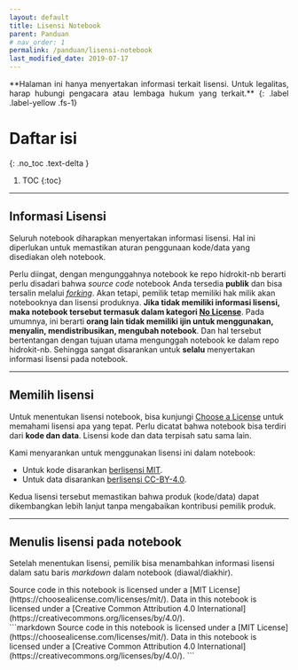 ```yaml
---
layout: default
title: Lisensi Notebook
parent: Panduan
# nav_order: 1
permalink: /panduan/lisensi-notebook
last_modified_date: 2019-07-17
---
```


<div align="justify" markdown="1">
**Halaman ini hanya menyertakan informasi terkait lisensi. Untuk legalitas, harap hubungi pengacara atau lembaga hukum yang terkait.**
{: .label .label-yellow .fs-1}
</div>

# Daftar isi
{: .no_toc .text-delta }

1. TOC
{:toc}

---
## Informasi Lisensi

Seluruh notebook diharapkan menyertakan informasi lisensi. Hal ini diperlukan untuk memastikan aturan penggunaan kode/data yang disediakan oleh notebook. 

Perlu diingat, dengan mengunggahnya notebook ke repo hidrokit-nb berarti perlu disadari bahwa _source code_ notebook Anda tersedia **publik** dan bisa tersalin melalui [_forking_]. Akan tetapi, pemilik tetap memiliki hak milik akan notebooknya dan lisensi produknya. **Jika tidak memiliki informasi lisensi, maka notebook tersebut termasuk dalam kategori [No License](https://choosealicense.com/no-permission/)**. Pada umumnya, ini berarti **orang lain tidak memiliki ijin untuk menggunakan, menyalin, mendistribusikan, mengubah notebook**. Dan hal tersebut bertentangan dengan tujuan utama mengunggah notebook ke dalam repo hidrokit-nb. Sehingga sangat disarankan untuk **selalu** menyertakan informasi lisensi pada notebook. 

---
## Memilih lisensi

Untuk menentukan lisensi notebook, bisa kunjungi [Choose a License](https://choosealicense.com/) untuk memahami lisensi apa yang tepat. Perlu dicatat bahwa notebook bisa terdiri dari **kode dan data**. Lisensi kode dan data terpisah satu sama lain. 

Kami menyarankan untuk menggunakan lisensi ini dalam notebook:
- Untuk kode disarankan [berlisensi MIT](https://choosealicense.com/licenses/mit/).
- Untuk data disarankan [berlisensi CC-BY-4.0](https://choosealicense.com/licenses/cc-by-4.0/).

Kedua lisensi tersebut memastikan bahwa produk (kode/data) dapat dikembangkan lebih lanjut tanpa mengabaikan kontribusi pemilik produk.

---
## Menulis lisensi pada notebook

Setelah menentukan lisensi, pemilik bisa menambahkan informasi lisensi dalam satu baris _markdown_ dalam notebook (diawal/diakhir).

<div class="code-example" markdown="1">
Source code in this notebook is licensed under a [MIT License](https://choosealicense.com/licenses/mit/). Data in this notebook is licensed under a [Creative Common Attribution 4.0 International](https://creativecommons.org/licenses/by/4.0/). 
</div>
```markdown
Source code in this notebook is licensed under a [MIT License](https://choosealicense.com/licenses/mit/). Data in this notebook is licensed under a [Creative Common Attribution 4.0 International](https://creativecommons.org/licenses/by/4.0/). 
```

<!-- LINK -->
[_forking_]: https://help.github.com/en/articles/fork-a-repo
